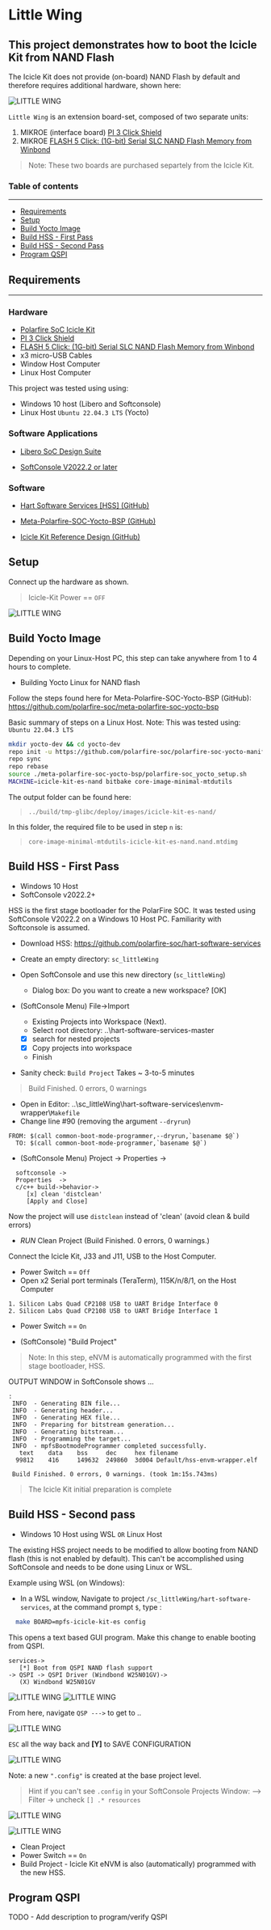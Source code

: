 # Little Wing

## This project demonstrates how to boot the Icicle Kit from NAND Flash

The Icicle Kit does not provide (on-board) NAND Flash by default and therefore requires additional hardware, shown here:

![LITTLE WING](imgs/little-wing.png)

`Little Wing` is an extension board-set, composed of two separate units:

1. MIKROE (interface board) [PI 3 Click Shield](https://www.mikroe.com/pi-3-click-shield)
2. MIKROE [FLASH 5 Click: (1G-bit) Serial SLC NAND Flash Memory from Winbond](https://www.mikroe.com/flash-5-click)

> Note: These two boards are purchased separtely from the Icicle Kit.

### Table of contents

---

<!--ts-->
* [Requirements](#requirements)
* [Setup](#setup)
* [Build Yocto Image](#build-yocto-image)
* [Build HSS - First Pass](#build-hss---first-pass)
* [Build HSS - Second Pass](#build-hss---second-pass)
* [Program QSPI](#program-qspi)

<!--te-->

## Requirements

---

### Hardware

* [Polarfire SoC Icicle Kit](https://www.microchip.com/en-us/development-tool/mpfs-icicle-kit-es)
* [PI 3 Click Shield](https://www.mikroe.com/pi-3-click-shield)
* [FLASH 5 Click: (1G-bit) Serial SLC NAND Flash Memory from Winbond](https://www.mikroe.com/flash-5-click)
* x3 micro-USB Cables
* Window Host Computer
* Linux Host Computer

This project was tested using using:

* Windows 10 host (Libero and Softconsole)
* Linux Host `Ubuntu 22.04.3 LTS` (Yocto)

### Software Applications

* [Libero SoC Design Suite](https://www.microchip.com/en-us/products/fpgas-and-plds/fpga-and-soc-design-tools/fpga/libero-software-later-versions)

* [SoftConsole V2022.2 or later](https://www.microchip.com/en-us/products/fpgas-and-plds/fpga-and-soc-design-tools/soc-fpga/softconsole)

### Software

* [Hart Software Services [HSS] (GitHub)](https://github.com/polarfire-soc/hart-software-services)

* [Meta-Polarfire-SOC-Yocto-BSP (GitHub)](
https://github.com/polarfire-soc/meta-polarfire-soc-yocto-bsp)

* [Icicle Kit Reference Design (GitHub)](
https://github.com/polarfire-soc/icicle-kit-reference-design)

## Setup

Connect up the hardware as shown.
> Icicle-Kit Power == `OFF`

![LITTLE WING](imgs/hardware-setup.png)

## Build Yocto Image

Depending on your Linux-Host PC, this step can take anywhere from 1 to 4 hours to complete.

* Building Yocto Linux for NAND flash

Follow the steps found here for Meta-Polarfire-SOC-Yocto-BSP (GitHub): <https://github.com/polarfire-soc/meta-polarfire-soc-yocto-bsp>

Basic summary of steps on a Linux Host.
Note: This was tested using: `Ubuntu 22.04.3 LTS`

```bash
mkdir yocto-dev && cd yocto-dev
repo init -u https://github.com/polarfire-soc/polarfire-soc-yocto-manifests.git -b main -m default.xml
repo sync
repo rebase
source ./meta-polarfire-soc-yocto-bsp/polarfire-soc_yocto_setup.sh
MACHINE=icicle-kit-es-nand bitbake core-image-minimal-mtdutils
```

The output folder can be found here:

> `../build/tmp-glibc/deploy/images/icicle-kit-es-nand/`

In this folder, the required file to be used in step `n` is:

> `core-image-minimal-mtdutils-icicle-kit-es-nand.nand.mtdimg`

## Build HSS - First Pass

* Windows 10 Host
* SoftConsole v2022.2+

HSS is the first stage bootloader for the PolarFire SOC.  It was tested using SoftConsole V2022.2 on a Windows 10 Host PC.  Familiarity with Softconsole is assumed.

* Download HSS: <https://github.com/polarfire-soc/hart-software-services>
* Create an empty directory: `sc_littleWing`
* Open SoftConsole and use this new directory (`sc_littleWing`)
  * Dialog box: Do you want to create a new workspace? [OK]

* (SoftConsole Menu) File->Import
  * Existing Projects into Workspace (Next).
  * Select root directory: ..\hart-software-services-master  
  * [x] search for nested projects
  * [x] Copy projects into workspace
  * Finish

* Sanity check: `Build Project`  Takes ~ 3-to-5 minutes

> Build Finished. 0 errors, 0 warnings

* Open in Editor: ..\sc_littleWing\hart-software-services\envm-wrapper\\`Makefile`
* Change line #90 (removing the argument `--dryrun`)

```text
FROM: $(call common-boot-mode-programmer,--dryrun,`basename $@`)
  TO: $(call common-boot-mode-programmer,`basename $@`)
```

* (SoftConsole Menu) Project -> Properties ->

```text
  softconsole -> 
  Properties  -> 
  c/c++ build->behavior-> 
     [x] clean 'distclean'
     [Apply and Close]
```

Now the project will use `distclean` instead of 'clean' (avoid clean & build errors)

* *RUN* Clean Project (Build Finished. 0 errors, 0 warnings.)

Connect the Icicle Kit, J33 and J11, USB to the Host Computer.

* Power Switch == `Off`
* Open x2 Serial port terminals (TeraTerm), 115K/n/8/1, on the Host Computer

```text
1. Silicon Labs Quad CP2108 USB to UART Bridge Interface 0
2. Silicon Labs Quad CP2108 USB to UART Bridge Interface 1
```

* Power Switch == `On`

* (SoftConsole) "Build Project"

> Note: In this step, eNVM is automatically programmed with the first stage bootloader, HSS.

OUTPUT WINDOW in SoftConsole shows ...

```text
:
 INFO  - Generating BIN file...
 INFO  - Generating header...
 INFO  - Generating HEX file...
 INFO  - Preparing for bitstream generation...
 INFO  - Generating bitstream...
 INFO  - Programming the target...
 INFO  - mpfsBootmodeProgrammer completed successfully.
   text    data    bss     dec     hex filename
  99812    416     149632  249860  3d004 Default/hss-envm-wrapper.elf

 Build Finished. 0 errors, 0 warnings. (took 1m:15s.743ms)
```

> The Icicle Kit initial preparation is complete

## Build HSS - Second pass

* Windows 10 Host using WSL `OR` Linux Host

The existing HSS project needs to be modified to allow booting from NAND flash (this is not enabled by default). This can't be accomplished using SoftConsole and needs to be done using Linux or WSL.

Example using WSL (on Windows):

* In a WSL window, Navigate to project `/sc_littleWing/hart-software-services`, at the command prompt `$`, type :

```bash
  make BOARD=mpfs-icicle-kit-es config
```

This opens a text based GUI program.  Make this change to enable booting from QSPI.

```text
services->
   [*] Boot from QSPI NAND flash support
-> QSPI -> QSPI Driver (Windbond W25N01GV)->
   (X) Windbond W25N01GV
```

![LITTLE WING](imgs/01_services.png)
![LITTLE WING](imgs/02_qspi.png)

From here, navigate `QSP --->` to get to ..

![LITTLE WING](imgs/03_windbond.png)

`ESC` all the way back and **[Y]** to SAVE CONFIGURATION

![LITTLE WING](imgs/04_save.png)

Note: a new `".config"` is created at the base project level.

> Hint if you can't see `.config` in your SoftConsole Projects Window:
> --> Filter -> uncheck `[] .* resources`

![LITTLE WING](imgs/filter_2.png)

![LITTLE WING](imgs/filter_1.png)

* Clean Project
* Power Switch == `On`
* Build Project - Icicle Kit eNVM is also (automatically) programmed with the new HSS.

## Program QSPI

TODO - Add description to program/verify QSPI
